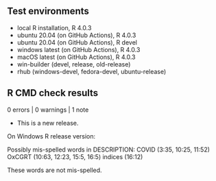 ## Test environments
* local R installation, R 4.0.3
* ubuntu 20.04 (on GitHub Actions), R 4.0.3
* ubuntu 20.04 (on GitHub Actions), R devel
* windows latest (on GitHub Actions), R 4.0.3
* macOS latest (on GitHub Actions), R 4.0.3
* win-builder (devel, release, old-release)
* rhub (windows-devel, fedora-devel, ubuntu-release)

## R CMD check results

0 errors | 0 warnings | 1 note

* This is a new release.

On Windows R release version:

Possibly mis-spelled words in DESCRIPTION:
  COVID (3:35, 10:25, 11:52)
  OxCGRT (10:63, 12:23, 15:5, 16:5)
  indices (16:12)
  
These words are not mis-spelled.
  

